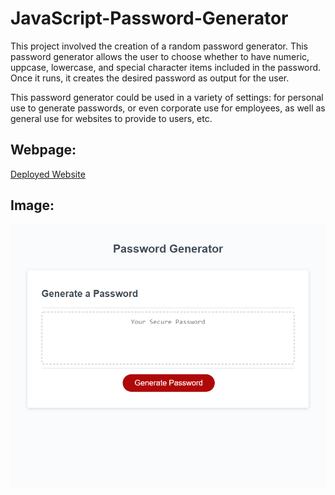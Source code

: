 # JavaScript-Password-Generator
This project involved the creation of a random password generator. This password generator allows the user to choose whether to have numeric, uppcase, lowercase, and special character items included in the password. Once it runs, it creates the desired password as output for the user.

This password generator could be used in a variety of settings: for personal use to generate passwords, or even corporate use for employees, as well as general use for websites to provide to users, etc.

## Webpage: 

[Deployed Website](https://averyjbrown2.github.io/JavaScript-Password-Generator/)


## Image:

![deployed site](./Assets/Image.png)